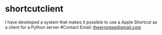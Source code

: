 # shortcutclient
I have developed a system that makes it possible to use a Apple Shortcut as a client for a Python server
#Contact
Email: theerrorexe@gmail.com